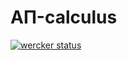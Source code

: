AΠ-calculus
============

[![wercker status](https://app.wercker.com/status/790b5945bd22295a8f7b87c733ab1356/m "wercker status")](https://app.wercker.com/project/bykey/790b5945bd22295a8f7b87c733ab1356)
